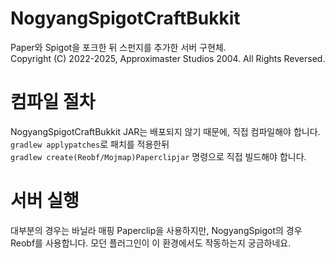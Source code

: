 # NogyangSpigotCraftBukkit
Paper와 Spigot을 포크한 뒤 스펀지를 추가한 서버 구현체.\
Copyright (C) 2022-2025, Approximaster Studios 2004. All Rights Reversed. 

# 컴파일 절차
NogyangSpigotCraftBukkit JAR는 배포되지 않기 때문에, 직접 컴파일해야 합니다.
`gradlew applypatches`로 패치를 적용한뒤\
`gradlew create(Reobf/Mojmap)Paperclipjar` 명령으로 직접 빌드해야 합니다. 

# 서버 실행
대부분의 경우는 바닐라 매핑 Paperclip을 사용하지만, NogyangSpigot의 경우 Reobf를 사용합니다. 모던 플러그인이 이 환경에서도 작동하는지 궁금하네요.
